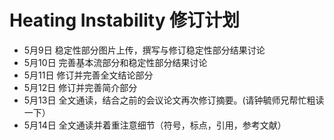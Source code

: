 # Heating Instability 修订计划

- 5月9日 稳定性部分图片上传，撰写与修订稳定性部分结果讨论
- 5月10日 完善基本流部分和稳定性部分结果讨论
- 5月11日 修订并完善全文结论部分
- 5月12日 修订并完善简介部分
- 5月13日 全文通读，结合之前的会议论文再次修订摘要。(请钟毓师兄帮忙粗读一下）
- 5月14日 全文通读并着重注意细节（符号，标点，引用，参考文献）
